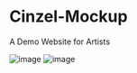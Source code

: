 # Cinzel-Mockup
 A Demo Website for Artists 


![image](https://user-images.githubusercontent.com/103656552/170602508-48197ea8-8291-43d7-9f41-633269bf728d.png)
![image](https://user-images.githubusercontent.com/103656552/170602606-ffea8ac6-d64b-47b4-b7c0-0160748db1c1.png)
